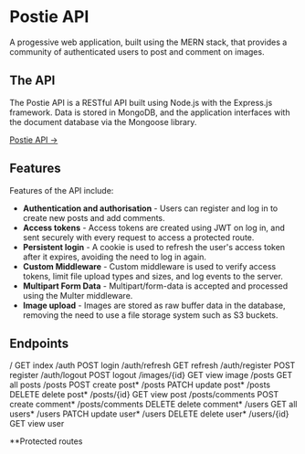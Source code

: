 # Postie API

A progessive web application, built using the MERN stack, that provides a community of authenticated users to post and comment on images.

## The API

The Postie API is a RESTful API built using Node.js with the Express.js framework. Data is stored in MongoDB, and the application interfaces with the document database via the Mongoose library.

[Postie API →](https://postie-api.onrender.com)

## Features

Features of the API include:

- **Authentication and authorisation** - Users can register and log in to create new posts and add comments.
- **Access tokens** - Access tokens are created using JWT on log in, and sent securely with every request to access a protected route.
- **Persistent login** - A cookie is used to refresh the user's access token after it expires, avoiding the need to log in again.
- **Custom Middleware** - Custom middleware is used to verify access tokens, limit file upload types and sizes, and log events to the server.
- **Multipart Form Data** - Multipart/form-data is accepted and processed using the Multer middleware.
- **Image upload** - Images are stored as raw buffer data in the database, removing the need to use a file storage system such as S3 buckets.

## Endpoints

/				GET			index
/auth			POST		login
/auth/refresh	GET			refresh
/auth/register	POST		register
/auth/logout	POST		logout
/images/{id}	GET			view image
/posts			GET			all posts
/posts			POST		create post*
/posts			PATCH		update post*
/posts			DELETE		delete post*
/posts/{id}		GET			view post
/posts/comments	POST		create comment*
/posts/comments	DELETE		delete comment*
/users			GET			all users*
/users			PATCH		update user*
/users			DELETE		delete user*
/users/{id}		GET			view user

\**Protected routes